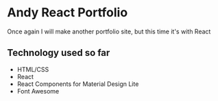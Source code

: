 # Andy React Portfolio
Once again I will make another portfolio site, but this time it's with React

## Technology used so far
- HTML/CSS
- React
- React Components for Material Design Lite
- Font Awesome

